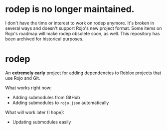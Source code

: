 # rodep is no longer maintained.
I don't have the time or interest to work on rodep anymore. It's broken in several ways and doesn't support Rojo's new project format. Some items on Rojo's roadmap will make rodep obsolete soon, as well. This repository has been archived for historical purposes.

# rodep
An **extremely early** project for adding dependencies to Roblox projects that use Rojo and Git.

What works right now:
* Adding submodules from GitHub
* Adding submodules to `rojo.json` automatically

What will work later (I hope):
* Updating submodules easily
